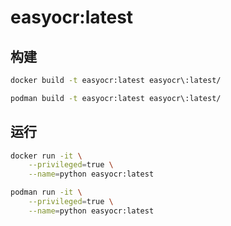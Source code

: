 # easyocr:latest

## 构建
```bash
docker build -t easyocr:latest easyocr\:latest/

podman build -t easyocr:latest easyocr\:latest/
```

## 运行
```bash
docker run -it \
    --privileged=true \
    --name=python easyocr:latest

podman run -it \
    --privileged=true \
    --name=python easyocr:latest
```